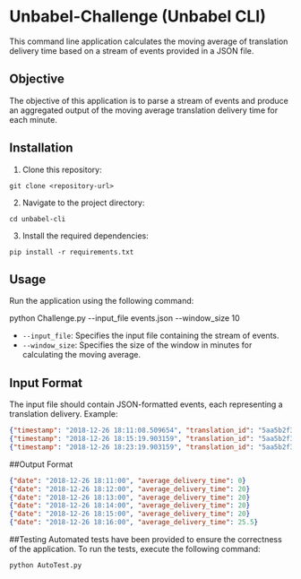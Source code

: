 # Unbabel-Challenge (Unbabel CLI)

This command line application calculates the moving average of translation delivery time based on a stream of events provided in a JSON file.

## Objective

The objective of this application is to parse a stream of events and produce an aggregated output of the moving average translation delivery time for each minute.

## Installation

1. Clone this repository:
```
git clone <repository-url>
```

2. Navigate to the project directory:
```
cd unbabel-cli
```

3. Install the required dependencies:
```
pip install -r requirements.txt
```

## Usage
Run the application using the following command:

python Challenge.py --input_file events.json --window_size 10


- `--input_file`: Specifies the input file containing the stream of events.
- `--window_size`: Specifies the size of the window in minutes for calculating the moving average.

## Input Format

The input file should contain JSON-formatted events, each representing a translation delivery. Example:

```json
{"timestamp": "2018-12-26 18:11:08.509654", "translation_id": "5aa5b2f39f7254a75aa5", "source_language": "en", "target_language": "fr", "client_name": "airliberty", "event_name": "translation_delivered", "nr_words": 30, "duration": 20}
{"timestamp": "2018-12-26 18:15:19.903159", "translation_id": "5aa5b2f39f7254a75aa4", "source_language": "en", "target_language": "fr", "client_name": "airliberty", "event_name": "translation_delivered", "nr_words": 30, "duration": 31}
{"timestamp": "2018-12-26 18:23:19.903159", "translation_id": "5aa5b2f39f7254a75bb3", "source_language": "en", "target_language": "fr", "client_name": "taxi-eats", "event_name": "translation_delivered", "nr_words": 100, "duration": 54}
```


##Output Format
```json
{"date": "2018-12-26 18:11:00", "average_delivery_time": 0}
{"date": "2018-12-26 18:12:00", "average_delivery_time": 20}
{"date": "2018-12-26 18:13:00", "average_delivery_time": 20}
{"date": "2018-12-26 18:14:00", "average_delivery_time": 20}
{"date": "2018-12-26 18:15:00", "average_delivery_time": 20}
{"date": "2018-12-26 18:16:00", "average_delivery_time": 25.5}
```


##Testing
Automated tests have been provided to ensure the correctness of the application. To run the tests, execute the following command:
```
python AutoTest.py
```
 





